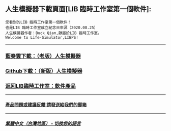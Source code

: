 ## 人生模擬器下載頁面[LIB 臨時工作室第一個軟件]:

 ```
您看到的LIB 臨時工作室第一個軟件！
也是LIB 臨時工作室成立紀念日來源（2020.08.25）
人生模擬器作者：Buck Qian,隸屬於LIB 臨時工作室。
Welcome to Life-Simulator,LIBPS!
```
------------
### [藍奏雲下載：（老版）人生模擬器](https://mixiaozai.lanzoum.com/Life-Simulator)

### [Github下載：（新版）人生模擬器](https://libps.github.io/Life_Simulator.exe)

### [返回LIB臨時工作室：軟件產品](https://libps.github.io/zh-tw/Software)
------------
#### [產品問題或建議反饋 請發送給我們的郵箱](mailto:LIB_Provisional_Studio@outlook.com)
------------
##### [繁體中文（台灣地區） - 切換您的語言](https://libps.github.io/index)
